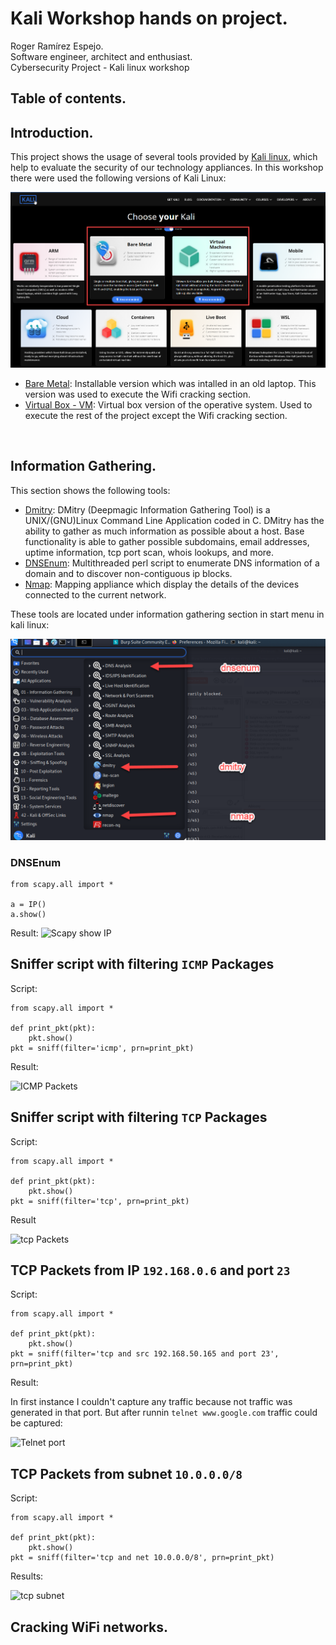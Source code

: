 # Kali Workshop hands on project.
Roger Ramírez Espejo.<br />
Software engineer, architect and enthusiast. <br />
Cybersecurity Project - Kali linux workshop
## Table of contents.


## Introduction.
This project shows the usage of several tools provided by [Kali linux](https://www.kali.org/), which help to evaluate the security of our technology appliances. In this workshop there were used the following versions of Kali Linux:

![Kali versions](evidences/0.1_Kali_Versions.png)
- [Bare Metal](https://www.kali.org/get-kali/#kali-bare-metal): Installable version which was intalled in an old laptop. This version was used to execute the Wifi cracking section.
- [Virtual Box - VM](https://www.kali.org/get-kali/#kali-virtual-machines): Virtual box version of the operative system. Used to execute the rest of the project except the Wifi cracking section.

<br />

## Information Gathering.
This section shows the following tools:

- [Dmitry](https://tools.kali.org/information-gathering/dmitry): DMitry (Deepmagic Information Gathering Tool) is a UNIX/(GNU)Linux Command Line Application coded in C. DMitry has the ability to gather as much information as possible about a host. Base functionality is able to gather possible subdomains, email addresses, uptime information, tcp port scan, whois lookups, and more. 
- [DNSEnum](https://tools.kali.org/information-gathering/dnsenum): Multithreaded perl script to enumerate DNS information of a domain and to discover non-contiguous ip blocks.
- [Nmap](https://nmap.org/): Mapping appliance which display the details of the devices connected to the current network.

These tools are located under information gathering section in start menu in kali linux:

![InformationGatherin](evidences/1.0_InformationGatherinToolsKali.png)

### DNSEnum


```
from scapy.all import *

a = IP()
a.show()
```
Result:
![Scapy show IP](evidences/Scapy_show_IP.png)

## Sniffer script with filtering `ICMP` Packages
Script:
```
from scapy.all import *

def print_pkt(pkt):
    pkt.show()
pkt = sniff(filter='icmp', prn=print_pkt)
```
Result:

![ICMP Packets](evidences/ICMP_Packets.png)

## Sniffer script with filtering `TCP` Packages
Script:
```
from scapy.all import *

def print_pkt(pkt):
    pkt.show()
pkt = sniff(filter='tcp', prn=print_pkt)
```
Result

![tcp Packets](evidences/TCP_Packets.png)


## TCP Packets from IP `192.168.0.6` and port `23`
Script:

```
from scapy.all import *

def print_pkt(pkt):
    pkt.show()
pkt = sniff(filter='tcp and src 192.168.50.165 and port 23', prn=print_pkt)
```

Result:

In first instance I couldn't capture any traffic because not traffic was generated in that port. But after runnin `telnet www.google.com` traffic could be captured:

![Telnet port](evidences/Telnet_Port_Localhost.png)

## TCP Packets from subnet `10.0.0.0/8`
Script:
```
from scapy.all import *

def print_pkt(pkt):
    pkt.show()
pkt = sniff(filter='tcp and net 10.0.0.0/8', prn=print_pkt)
```
Results:

![tcp subnet](evidences/TCP_subnet.png)


## Cracking WiFi networks.
